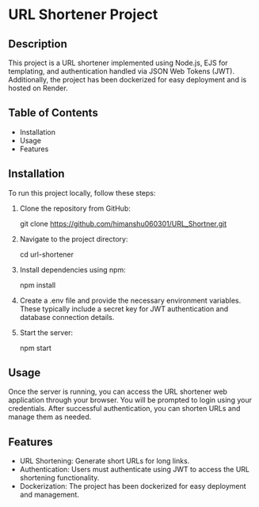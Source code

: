# URL Shortener Project

Description
-----------
This project is a URL shortener implemented using Node.js, EJS for templating, and authentication handled via JSON Web Tokens (JWT). Additionally, the project has been dockerized for easy deployment and is hosted on Render.

Table of Contents
-----------------
- Installation
- Usage
- Features

Installation
------------
To run this project locally, follow these steps:

1. Clone the repository from GitHub:

    git clone https://github.com/himanshu060301/URL_Shortner.git

2. Navigate to the project directory:

    cd url-shortener

3. Install dependencies using npm:

    npm install

4. Create a .env file and provide the necessary environment variables. These typically include a secret key for JWT authentication and database connection details.

5. Start the server:

    npm start

Usage
-----
Once the server is running, you can access the URL shortener web application through your browser. You will be prompted to login using your credentials. After successful authentication, you can shorten URLs and manage them as needed.

Features
--------
- URL Shortening: Generate short URLs for long links.
- Authentication: Users must authenticate using JWT to access the URL shortening functionality.
- Dockerization: The project has been dockerized for easy deployment and management.
